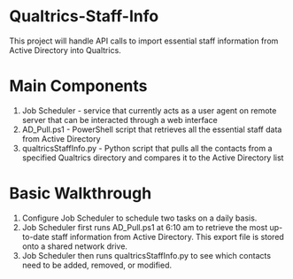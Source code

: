 # Qualtrics-Staff-Info

This project will handle API calls to import essential staff information from Active Directory into Qualtrics.

# Main Components
1. Job Scheduler - service that currently acts as a user agent on remote server that can be interacted through a web interface
2. AD_Pull.ps1 - PowerShell script that retrieves all the essential staff data from Active Directory
3. qualtricsStaffInfo.py - Python script that pulls all the contacts from a specified Qualtrics directory and compares it to the Active Directory list 

# Basic Walkthrough
1. Configure Job Scheduler to schedule two tasks on a daily basis. 
2. Job Scheduler first runs AD_Pull.ps1 at 6:10 am to retrieve the most up-to-date staff information from Active Directory. This export file is stored onto a shared network drive.
3. Job Scheduler then runs qualtricsStaffInfo.py to see which contacts need to be added, removed, or modified.
